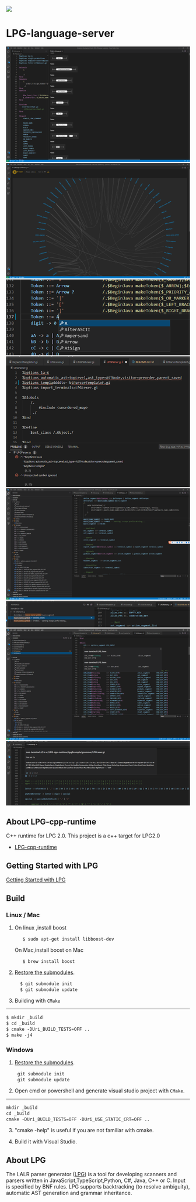 [![](https://vsmarketplacebadge.apphb.com/version-short/kuafuwang.lpg-vscode.svg)](https://marketplace.visualstudio.com/items?itemName=kuafuwang.lpg-vscode)


# LPG-language-server

![avatar](doc/img/railroad.png)
![avatar](doc/img/call_graph.png)
![avatar](doc/img/completion.png)
![avatar](doc/img/dianosic.png)
![avatar](doc/img/outline.png)
![avatar](doc/img/refenrence.png)
![avatar](doc/img/hover.png)
![avatar](doc/img/follow_first_set.png)

## About LPG-cpp-runtime
C++ runtime for LPG 2.0. This project is a c++ target for LPG2.0
* [LPG-cpp-runtime](https://github.com/A-LPG/LPG-cpp-runtime)

## Getting Started with LPG

[Getting Started with LPG]( https://github.com/A-LPG/LPG2/tree/main/lpg-generator-templates-2.1.00/docs )


## Build

### Linux / Mac
1. On linux ,install boost
   ```shell
      $ sudo apt-get install libboost-dev 
   ``` 
   On Mac,install boost on Mac
   ```shell
      $ brew install boost
   ``` 

2. [Restore the submodules][4].
   ```shell
     $ git submodule init
     $ git submodule update
   ``` 
3. Building with ``CMake``
-----------------------
	$ mkdir _build
	$ cd _build
	$ cmake -DUri_BUILD_TESTS=OFF ..
	$ make -j4

### Windows

1. [Restore the submodules][4].
   ```shell
    git submodule init
    git submodule update
   ``` 
2. Open cmd or powershell and generate visual studio project  with ``CMake``.
  -----------------------
    mkdir _build
	cd _build
	cmake -DUri_BUILD_TESTS=OFF -DUri_USE_STATIC_CRT=OFF ..

3. "cmake -help" is useful if you are not familiar with cmake.

4. Build it with Visual Studio.

## About LPG
The LALR parser generator ([LPG]( https://github.com/A-LPG/LPG2 )) is a tool for developing scanners and parsers written in JavaScript,TypeScript,Python, C#, Java, C++ or C. Input is specified by BNF rules. LPG supports backtracking (to resolve ambiguity), automatic AST generation and grammar inheritance.

[1]: https://github.com/cquery-project/cquery "cquery:"
[2]: https://www.javacardos.com/tools "JcKit:"
[3]: https://docs.microsoft.com/en-us/nuget/consume-packages/package-restore "Package Restore"
[4]: https://git-scm.com/book/en/v2/Git-Tools-Submodules "Git-Tools-Submodules"
